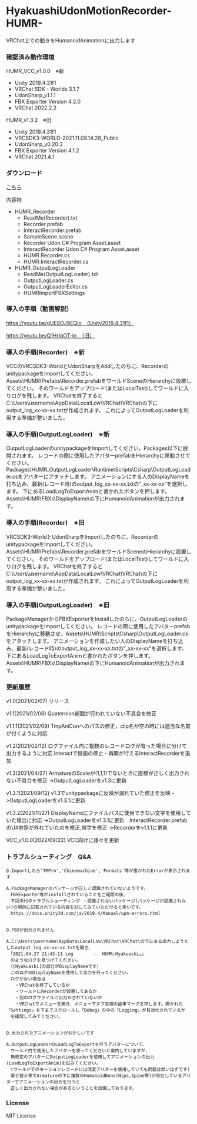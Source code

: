# HyakuashiUdonMotionRecorder-HUMR-
VRChat上での動きをHumanoidAnimationに出力します

 

### 確認済み動作環境

HUMR_VCC_v1.0.0　※新
* Unity 2019.4.31f1
* VRChat SDK - Worlds 3.1.7
* UdonSharp_v1.1.1
* FBX Exporter Version 4.2.0
* VRChat 2022.2.2

HUMR_v1.3.2　※旧
* Unity 2019.4.31f1
* VRCSDK3-WORLD-2021.11.08.14.28_Public
* UdonSharp_v0.20.3
* FBX Exporter Version 4.1.2
* VRChat 2021.4.1
 

### ダウンロード
[こちら](https://github.com/mukaderabbit/mukaderabbit-HyakuashiUdonMotionRecorder-HUMR-/releases)

内容物

- HUMR_Recorder
  - ReadMe(Recorder).txt
  - Recorder.prefab
  - InteractRecorder.prefab
  - SampleScene.scene
  - Recorder Udon C# Program Asset.asset
  - InteractRecorder Udon C# Program Asset.asset
  - HUMR.Recorder.cs
  - HUMR.InteractRecorder.cs
- HUMR_OutputLogLoader
  - ReadMe(OutputLogLoader).txt
  - OutputLogLoader.cs
  - OutputLogLoaderEditor.cs
  - HUMRImportFBXSettings
  
### 導入の手順（動画解説）
   https://youtu.be/gUE8OJ9EQlo　（Unity2019.4.31f1）
   
   https://youtu.be/Q1HrIqOT-io　（旧）
  
### 導入の手順(Recorder)　※新

VCCのVRCSDK3-WorldとUdonSharpをAddしたのちに、RecorderのunitypackageをImportしてください。
Assets\HUMR\Prefabs\Recorder.prefabをワールドSceneのHierarchyに設置してください。
そのワールドをアップロード(またはLocalTest)してワールドに入りログを残します。
VRChatを終了するとC:\Users\username\AppData\LocalLow\VRChat\VRChat\の下にoutput_log_xx-xx-xx.txtが作成されます。
これによってOutputLogLoaderを利用する準備が整いました。

### 導入の手順(OutputLogLoader)　※新

OutputLogLoaderのunitypackageをImportしてください。Packages以下に展開されます。
レコードの際に使用したアバターprefabをHierarchyに移動させてください。
Packages\HUMR_OutputLogLoader\Runtime\Scripts\Csharp\OutputLogLoader.csをアバターにアタッチします。
アニメーションにする人のDisplayNameを打ち込み、最新(レコード時)のoutput_log_xx-xx-xx.txtの”_xx-xx-xx”を選択します。
下にあるLoadLogToExportAnimと書かれたボタンを押します。
Assets\HUMR\FBXs\DisplayName\の下にHumanoidAnimationが出力されます。


### 導入の手順(Recorder)　※旧

VRCSDK3-WorldとUdonSharpをImportしたのちに、RecorderのunitypackageをImportしてください。
Assets\HUMR\Prefabs\Recorder.prefabをワールドSceneのHierarchyに設置してください。
そのワールドをアップロード(またはLocalTest)してワールドに入りログを残します。
VRChatを終了するとC:\Users\username\AppData\LocalLow\VRChat\VRChat\の下にoutput_log_xx-xx-xx.txtが作成されます。
これによってOutputLogLoaderを利用する準備が整いました。

### 導入の手順(OutputLogLoader)　※旧

PackageManagerからFBXExporterをInstallしたのちに、OutputLogLoaderのunitypackageをImportしてください。
レコードの際に使用したアバターprefabをHierarchyに移動させ、Assets\HUMR\Scripts\Csharp\OutputLogLoader.csをアタッチします。
アニメーションを作成したい人のDisplayNameを打ち込み、最新(レコード時)のoutput_log_xx-xx-xx.txtの”_xx-xx-xx”を選択します。
下にあるLoadLogToExportAnimと書かれたボタンを押します。
Assets\HUMR\FBXs\DisplayName\の下にHumanoidAnimationが出力されます。

### 更新履歴

v1.0(2021/02/07) リリース

v1.1(2021/02/08) Quaternion補間が行われていない不具合を修正 

v1.1.1(2021/02/09) TmpAniConへのパスの修正，clip名が空の時には適当な名前が付くように対応 

v1.2(2021/02/12) ログファイル内に複数のレコードログが有った場合に分けて出力するように対応 Interactで録画の停止・再開が行えるInteractRecorderを追加 

v1.3(2021/04/27) ArmatureのScaleが(1,1,1)でないときに座標が正しく出力されない不具合を修正 ->OutputLogLoaderをv1.3に更新

v1.3.1(2021/09/12) v1.3でunitypackageに反映が漏れていた修正を反映 ->OutputLogLoaderをv1.3.1に更新

v1.3.2(2021/11/27) DisplayNameにファイルパスに使用できない文字を使用していた場合に対応 ->OutputLogLoaderをv1.3.1に更新　InteractRecorder.prefabのU#参照が外れていたのを修正,誤字を修正 ->Recorderをv1.1.1に更新

VCC_v1.0.0(2022/09/22) VCC向けに諸々を更新

### トラブルシューティング　Q&A

	Q.Importしたら'TMPro','Chinemachine','Formats'等が書かれたErrorが表示されます

	A.PackageManagerのパッケージが正しく認識されていないようです。
	　FBXExporter等がinstallされていることをご確認の後、
	　下記添付のトラブルシューティング ・認識されないパッケージ(パッケージが認識されない)の項目に記載されている内容を試してみていただけると幸いです。
	　https://docs.unity3d.com/ja/2019.4/Manual/upm-errors.html


	Q.FBXが出力されません

	A.C:\Users\username\AppData\LocalLow\VRChat\VRChat\の下にある出力しようとしたoutput_log_xx-xx-xx.txtを開き、
	　「2021.04.27 21:43:11 Log        -  HUMR:Hyakuashi…」
	　のようなログを見つけてください。
	　（[Hyakuashi]の部分がDisplayNameです）
	　このログのDisplayNameを使用して出力を行ってください。
	　ログがない場合は
	　　・VRChatを終了しているか
	　　・ワールドにRecorderが設置してあるか
	　　・別のログファイルに出力がされていないか
	　　・VRChatでメニューを開き、メニュー下タブ右端の歯車マークを押します。開かれた「Settings」を下までスクロールし「Debug」の中の「Logging」が有効化されているか
	　を確認してみてください。


	Q.出力されたアニメーションがおかしいです

	A.OutputLogLoaderのLoadLogToExportを行うアバターについて、
	　ワールド内で使用したアバターを使ってくださいと案内していますが、
	　無改変のアバターにOutputLogLoaderを使用してアニメーションの出力(LoadLogToExportAnim)を試みてください。
	　(ワールドでのモーションレコードには改変アバターを使用していても問題は無いはずです) 
	　着せ替え等でArmatureの下に複数のHumanoidBone(Hips,Spine等)が存在しているアバターでアニメーションの出力を行うと
	　正しく出力されない場合があるということを認識しております。　

### License

MIT License





